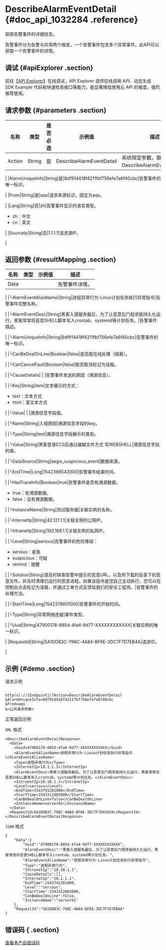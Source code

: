 # DescribeAlarmEventDetail {#doc_api_1032284 .reference}

获取告警事件的详细信息。

告警事件分为告警与异常两个维度，一个告警事件包含多个异常事件。此API可以获取一个告警事件的详情。

## 调试 {#apiExplorer .section}

前往【[API Explorer](https://api.aliyun.com/#product=aegis&api=DescribeAlarmEventDetail)】在线调试，API Explorer 提供在线调用 API、动态生成 SDK Example 代码和快速检索接口等能力，能显著降低使用云 API 的难度，强烈推荐使用。

## 请求参数 {#parameters .section}

|名称|类型|是否必选|示例值|描述|
|--|--|----|---|--|
|Action|String|是|DescribeAlarmEventDetail|系统规定参数。取值：DescribeAlarmEventDetail。

 |
|AlarmUniqueInfo|String|是|8df914418f4211fbf756efe7a6f40cbc|告警事件的唯一标识。

 |
|From|String|是|aqs|请求来源标识，固定为aqs。

 |
|Lang|String|否|zh|告警事件显示的语言类型。

 -   zh：中文
-   cn：英文

 |
|SourceIp|String|否|1.1.1.1|请求源IP。

 |

## 返回参数 {#resultMapping .section}

|名称|类型|示例值|描述|
|--|--|---|--|
|Data| | |告警事件详情。

 |
|└AlarmEventAliasName|String|进程异常行为-Linux计划任务执行异常指令|告警事件完整名称。

 |
|└AlarmEventDesc|String|黑客入侵服务器后，为了让恶意后门程序能持久化运行，黑客常常将恶意SHELL脚本写入crontab、systemd等计划任务。|告警事件描述。

 |
|└AlarmUniqueInfo|String|8df914418f4211fbf756efe7a6f40cbc|告警事件的唯一标识。

 |
|└CanBeDealOnLine|Boolean|false|是否能在线处理（隔离）。

 |
|└CanCancelFault|Boolean|false|能否取消标记为误报。

 |
|└CauseDetails| | |告警事件发送的原因（溯源信息）。

 |
|└Key|String|item|文本展示的方式：

 -   text：文本方式
-   html：富文本方式

 |
|└Value| | |溯源信息字段值。

 |
|└Name|String|入侵原因|溯源信息字段的key。

 |
|└Type|String|text|溯源信息字段展示的类型。

 |
|└Value|String|黑客登录ECS后通过编辑文件方式 写WEBSHELL|溯源信息字段的值。

 |
|└DataSource|String|aegis\_suspicious\_event|数据来源。

 |
|└EndTime|Long|1542366542000|告警事件结束时间。

 |
|└HasTraceInfo|Boolean|true|告警事件是否有溯源数据。

 -   true：有溯源数据。
-   false：没有溯源数据。

 |
|└InstanceName|String|测试服务器|关联实例的名称。

 |
|└InternetIp|String|42.121.1.1|关联实例的公网IP。

 |
|└IntranetIp|String|192.168.1.1|关联实例的私网IP。

 |
|└Level|String|serious|告警事件的危险等级：

 -   serious：紧急
-   suspicious：可疑
-   remind：提醒

 |
|└Solution|String|请及时排查告警中提示的恶意URL，以及所下载的目录下的恶意文件。并及时清理已运行的恶意进程。如果该指令是您自己主动执行，您可以在控制台点击标记为误报，并通过工单方式反馈给我们的安全工程师。|告警事件的处理方法。

 |
|└StartTime|Long|1542378601000|告警事件的开始时间。

 |
|└Type|String|异常网络连接|事件类型。

 |
|└Uuid|String|47900178-885d-4fa4-9d77-XXXXXXXXXXXX|关联实例的唯一标识。

 |
|RequestId|String|5A1DDB3C-798C-4A84-BF6E-3DC7F7D7EB4A|请求ID。

 |

## 示例 {#demo .section}

请求示例

``` {#request_demo}

http(s)://[Endpoint]/?Action=DescribeAlarmEventDetail
&AlarmUniqueInfo=8df914418f4211fbf756efe7a6f40cbc
&From=aqs
&<公共请求参数>

```

正常返回示例

`XML` 格式

``` {#xml_return_success_demo}
<DescribeAlarmEventDetailResponse>
  <Data>
    <Uuid>47900178-885d-4fa4-9d77-XXXXXXXXXXXX</Uuid>
    <AlarmEventAliasName>进程异常行为-Linux计划任务执行异常指令</AlarmEventAliasName>
    <Type>进程异常行为</Type>
    <InternetIp>10.1.1.1</InternetIp>
    <AlarmEventDesc>黑客入侵服务器后，为了让恶意后门程序能持久化运行，黑客常常将恶意SHELL脚本写入crontab、systemd等计划任务。</AlarmEventDesc>
    <IntranetIp>10.10.1.1</IntranetIp>
    <Level>serious</Level>
    <EndTime>1543741201000</EndTime>
    <StartTime>1543312803000</StartTime>
    <CanBeDealOnLine>false</CanBeDealOnLine>
    <InstanceName>server01</InstanceName>
  </Data>
  <RequestId>5A1DDB3C-798C-4A84-BF6E-3DC7F7DXXXXX</RequestId>
</DescribeAlarmEventDetailResponse>

```

`JSON` 格式

``` {#json_return_success_demo}
{
	"Data":{
		"Uuid":"47900178-885d-4fa4-9d77-XXXXXXXXXXXX",
		"AlarmEventDesc":"黑客入侵服务器后，为了让恶意后门程序能持久化运行，黑客常常将恶意SHELL脚本写入crontab、systemd等计划任务。",
		"AlarmEventAliasName":"进程异常行为-Linux计划任务执行异常指令",
		"Type":"进程异常行为",
		"IntranetIp":"10.10.1.1",
		"CauseDetails":[],
		"InternetIp":"10.1.1.1",
		"EndTime":1543741201000,
		"Level":"serious",
		"StartTime":1543312803000,
		"CanBeDealOnLine":false,
		"InstanceName":"server01"
	},
	"RequestId":"5A1DDB3C-798C-4A84-BF6E-3DC7F7D7EB4A"
}
```

## 错误码 { .section}

[查看本产品错误码](https://error-center.aliyun.com/status/product/aegis)

